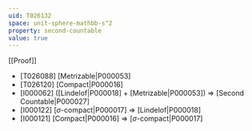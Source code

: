 ```yaml
---
uid: T026132
space: unit-sphere-mathbb-s^2
property: second-countable
value: true
---
```

[[Proof]]

* [T026088] [Metrizable|P000053]
* [T026120] [Compact|P000016]
* [I000062] ([Lindelof|P000018] + [Metrizable|P000053]) => [Second Countable|P000027]
* [I000122] [$\sigma$-compact|P000017] => [Lindelof|P000018]
* [I000121] [Compact|P000016] => [$\sigma$-compact|P000017]

